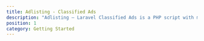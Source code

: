 ```yaml
---
title: Adlisting - Classified Ads
description: "Adlisting – Laravel Classified Ads is a PHP script with minimal, clean, flexible, and structured code. "
position: 1
category: Getting Started
---
```

